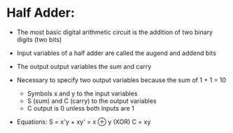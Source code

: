 # Half Adder:
  - The  most basic digital arithmetic circuit is the addition of two binary digits (two bits)
  - Input variables of a half adder are called the augend and addend bits
  - The output output variables the sum and carry
  - Necessary to specify two output variables because the sum of 1 + 1 = 10
      - Symbols x and y to the input variables
      - S (sum) and C (carry) to the output variables
      - C output is 0 unless both inputs are 1
   
  - Equations:
      S = x'y + xy' = x ⊕ y (XOR)
      C = xy 
